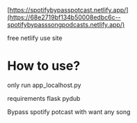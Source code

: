 [https://spotifybypasspotcast.netlify.app/](https://68e2719bf134b50008edbc6c--spotifybypasssongpodcasts.netlify.app/)

free netlify use site 

# How to use?

only run app_localhost.py

requirements
flask
pydub

Bypass spotify potcast with want any song
